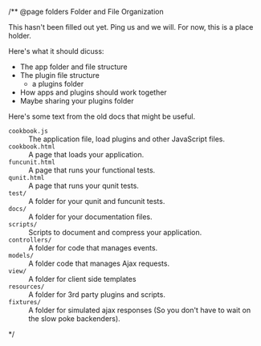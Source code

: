 /**
@page folders Folder and File Organization

This hasn't been filled out yet.  Ping us and we 
will.  For now, this is a place holder.

Here's what it should dicuss:

  - The app folder and file structure
  - The plugin file structure
    - a plugins folder
  - How apps and plugins should work together
  - Maybe sharing your plugins folder

Here's some text from the old docs that 
might be useful.

<DL>
<DT><code>cookbook.js</code>
<DD>The application file, 
	load plugins and other JavaScript files.
<DT><code>cookbook.html</code>
<DD>A page that loads your application.

<DT><code>funcunit.html</code>
<DD>A page that runs your functional tests.

<DT><code>qunit.html</code>
<DD>A page that runs your qunit tests.

<DT><code>test/</code>
<DD>A folder for your qunit and funcunit tests.

<DT><code>docs/</code>
<DD>A folder for your documentation files.

<DT><code>scripts/</code>
<DD>Scripts to document and compress your application.


<DT><code>controllers/</code>
<DD>A folder for code that manages events.
<DT><code>models/</code>
<DD>A folder code that manages Ajax requests.
<DT><code>view/</code>
<DD>A folder for client side templates
<DT><code>resources/</code>
<DD>A folder for 3rd party plugins and scripts.
<DT><code>fixtures/</code>
<DD>A folder for simulated ajax responses (So you don't have to wait on the slow poke backenders).

</DL>    
 */
